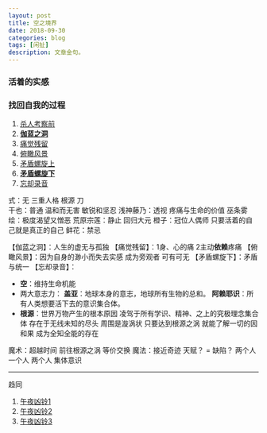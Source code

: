 ```yaml
---
layout: post
title: 空之境界
date: 2018-09-30
categories: blog
tags: [闲扯]
description: 文章金句。
---
```


### 活着的实感
### 找回自我的过程
1. [杀人考察前](https://www.bilibili.com/video/av26841126)
1. [**伽蓝之洞**](https://www.bilibili.com/video/av27769427)
1. [痛觉残留](https://www.bilibili.com/video/av28526737)
1. [俯瞰风景](https://www.bilibili.com/video/av29173261)
1. [矛盾螺旋上](https://www.bilibili.com/video/av30098944)
1. [**矛盾螺旋下**](https://www.bilibili.com/video/av30957377)
1. [忘却录音](https://www.bilibili.com/video/av31579575)


式：无 三重人格 根源 刀<br>
干也：普通 温和而无害 敏锐和坚忍
浅神藤乃：透视 疼痛与生命的价值
巫条雾绘：极度渴望又憎恶
荒原宗莲：静止 回归大元
橙子：冠位人偶师 只要活着的自己就是真正的自己
鲜花：禁忌


【伽蓝之洞】：人生的虚无与孤独 
【痛觉残留】：1身、心的痛 2主动**依赖**疼痛
【俯瞰风景】：因为自身的渺小而失去实感 成为旁观者 可有可无
【矛盾螺旋下】：矛盾 与统一
【忘却录音】：

- **空**：维持生命机能
- 两大意志力：
**盖亚**：地球本身的意志，地球所有生物的总和。
**阿赖耶识**：所有人类想要活下去的意识集合体。
- **根源**：世界万物产生的根本原因 
凌驾于所有学识、精神、之上的究极理念集合体
存在于无线未知的尽头 周围是漩涡状 
只要达到根源之涡 就能了解一切的因和果
成为全知全能的存在


魔术：超越时间 前往根源之涡 等价交换
魔法：接近奇迹 
天赋？ = 缺陷？
两个人 一个人 两个人
集体意识 

----

趋同
1. [午夜凶铃1](https://www.bilibili.com/video/av32601343)
1. [午夜凶铃2](https://www.bilibili.com/video/av32666690)
1. [午夜凶铃3](https://www.bilibili.com/video/av32724539)
